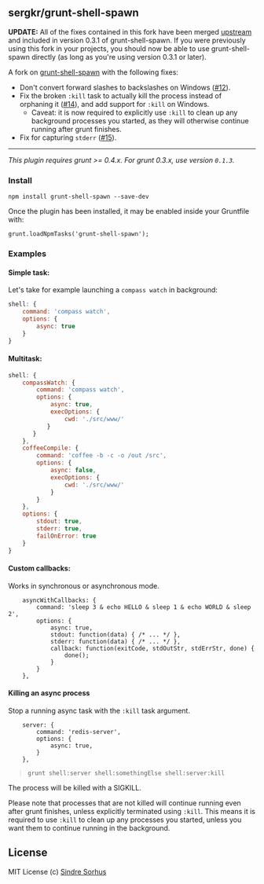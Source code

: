 ## sergkr/grunt-shell-spawn

**UPDATE:** All of the fixes contained in this fork have been merged [upstream](https://github.com/cri5ti/grunt-shell-spawn) and included in version 0.3.1 of grunt-shell-spawn.  If you were previously using this fork in your projects, you should now be able to use grunt-shell-spawn directly (as long as you're using version 0.3.1 or later).

A fork on [grunt-shell-spawn][1] with the following fixes:

- Don't convert forward slashes to backslashes on Windows ([#12](https://github.com/cri5ti/grunt-shell-spawn/issues/12)).
- Fix the broken `:kill` task to actually kill the process instead of orphaning it ([#14](https://github.com/cri5ti/grunt-shell-spawn/issues/14)), and add support for `:kill` on Windows.
    - Caveat: it is now required to explicitly use `:kill` to clean up any background processes you started, as they will otherwise continue running after grunt finishes.
- Fix for capturing `stderr` ([#15](https://github.com/cri5ti/grunt-shell-spawn/issues/15)).

-----

*This plugin requires grunt >= 0.4.x. For grunt 0.3.x, use version `0.1.3`.*

### Install

    npm install grunt-shell-spawn --save-dev

Once the plugin has been installed, it may be enabled inside your Gruntfile with:

    grunt.loadNpmTasks('grunt-shell-spawn');

### Examples

#### Simple task:

Let's take for example launching a `compass watch` in background:

```javascript
shell: {
    command: 'compass watch',
    options: {
        async: true
    }
}
```

#### Multitask:

```javascript
shell: {
    compassWatch: {
        command: 'compass watch',
        options: {
            async: true,
            execOptions: {
                cwd: './src/www/'
           }
       }
    },
    coffeeCompile: {
        command: 'coffee -b -c -o /out /src',
        options: {
            async: false,
            execOptions: {
                cwd: './src/www/'
            }
        }
    },
    options: {
        stdout: true,
        stderr: true,
        failOnError: true
    }
}
```

#### Custom callbacks:

Works in synchronous or asynchronous mode.

```
    asyncWithCallbacks: {
        command: 'sleep 3 & echo HELLO & sleep 1 & echo WORLD & sleep 2',
        options: {
            async: true,
            stdout: function(data) { /* ... */ },
            stderr: function(data) { /* ... */ },
            callback: function(exitCode, stdOutStr, stdErrStr, done) { 
                done();
            }
        }
    }, 
```

#### Killing an async process

Stop a running async task with the `:kill` task argument. 

```
    server: {
        command: 'redis-server',
        options: {
            async: true,
        }
    },
```

> `grunt shell:server shell:somethingElse shell:server:kill`

The process will be killed with a SIGKILL.

Please note that processes that are not killed will continue running even after grunt finishes, unless explicitly terminated using `:kill`. This means it is required to use `:kill` to clean up any processes you started, unless you want them to continue running in the background.

## License

MIT License
(c) [Sindre Sorhus](http://sindresorhus.com)


[1]: https://github.com/sindresorhus/grunt-shell

[cp_spawn]: http://nodejs.org/api/child_process.html#child_process_child_process_spawn_command_args_options
